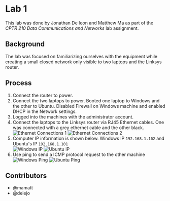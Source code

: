 # Lab 1
This lab was done by Jonathan De leon and Matthew Ma as part of the *CPTR 210 Data Communications and Networks* lab assignment.

## Background
The lab was focused on familiarizing ourselves with the equipment while creating a small closed network only visible to two laptops and the Linksys router.

## Process
1. Connect the router to power.
2. Connect the two laptops to power. Booted one laptop to Windows and the other to Ubuntu. Disabled Firewall on Windows machine and enabled DHCP in the Network settings.
3. Logged into the machines with the administrator account.	
4. Connect the laptops to the Linksys router via RJ45 Ethernet cables. One was connected with a grey ethernet cable and the other black.   
![Ethernet Connections 1](https://gitlab.cs.wallawalla.edu/delejo/labs/raw/master/lab01/images/Router_Connections.jpg)
![Ethernet Connections 2](https://gitlab.cs.wallawalla.edu/delejo/labs/raw/master/lab01/images/Laptop_Connections.jpg)
5. Computer IP information is shown below. Windows IP `192.168.1.102` and Ubuntu's IP `192.168.1.101`  
![Windows IP](https://gitlab.cs.wallawalla.edu/delejo/labs/raw/master/lab01/images/Windows_IP.jpg)
![Ubuntu IP](https://gitlab.cs.wallawalla.edu/delejo/labs/raw/master/lab01/images/Ubuntu_IP.jpg)
6. Use ping to send a ICMP protocol request to the other machine  
![Windows Ping](https://gitlab.cs.wallawalla.edu/delejo/labs/raw/master/lab01/images/Windows_Ping.jpg)
![Ubuntu Ping](https://gitlab.cs.wallawalla.edu/delejo/labs/raw/master/lab01/images/Ubuntu_Ping.jpg)

## Contributors
* @mamatt
* @delejo
